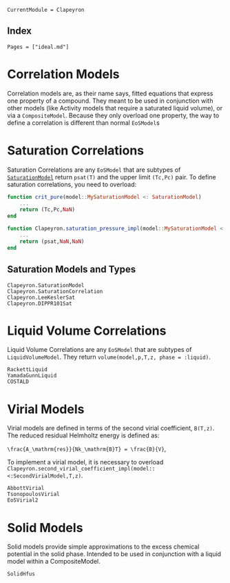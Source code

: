 ```@meta
CurrentModule = Clapeyron
```

## Index

```@index
Pages = ["ideal.md"]
```
# Correlation Models

Correlation models are, as their name says, fitted equations that express one property of a compound. They meant to be used in conjunction with other models (like Activity models that require a saturated liquid volume), or via a `CompositeModel`. Because they only overload one property, the way to define a correlation is different than normal `EoSModel`s

# Saturation Correlations

Saturation Correlations are any `EoSModel` that are subtypes of [`SaturationModel`](@ref) return `psat(T)` and the upper limit `(Tc,Pc)` pair. To define saturation correlations, you need to overload:

```julia
function crit_pure(model::MySaturationModel <: SaturationModel)
    ...
    return (Tc,Pc,NaN)
end

function Clapeyron.saturation_pressure_impl(model::MySaturationModel <: SaturationModel,T,::SaturationCorrelation)
    ...
    return (psat,NaN,NaN)
end
```

## Saturation Models and Types
```@docs
Clapeyron.SaturationModel
Clapeyron.SaturationCorrelation
Clapeyron.LeeKeslerSat
Clapeyron.DIPPR101Sat
```

# Liquid Volume Correlations
Liquid Volume Correlations are any `EoSModel` that are subtypes of `LiquidVolumeModel`.
They return `volume(model,p,T,z, phase = :liquid)`.

```@docs
RackettLiquid
YamadaGunnLiquid
COSTALD
```

# Virial Models

Virial models are defined in terms of the second virial coefficient, `B(T,z)`. The reduced residual Helmholtz energy is defined as:

``\frac{A_\mathrm{res}}{Nk_\mathrm{B}T} = \frac{B}{V}``,

To implement a virial model, it is necessary to overload `Clapeyron.second_virial_coefficient_impl(model::<:SecondVirialModel,T,z)`.

```@docs
AbbottVirial
TsonopoulosVirial
EoSVirial2
```

# Solid Models

Solid models provide simple approximations to the excess chemical potential in the solid phase. Intended to be used in conjunction with a liquid model within a CompositeModel.

```@docs
SolidHfus
```
